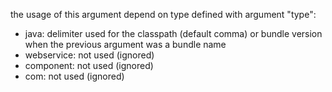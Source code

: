 the usage of this argument depend on type defined with argument "type":
- java: delimiter used for the classpath (default comma) or bundle version when the previous argument was a bundle name
- webservice: not used (ignored)
- component: not used (ignored)
- com: not used (ignored)